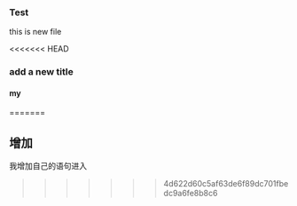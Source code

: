 ### Test
this is new file

<<<<<<< HEAD
### add a new title



#### my
=======
## 增加

我增加自己的语句进入
>>>>>>> 4d622d60c5af63de6f89dc701fbedc9a6fe8b8c6


